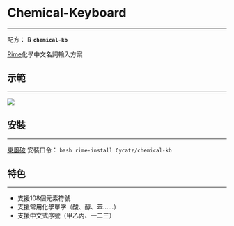 # Chemical-Keyboard

---

配方： ℞ **`chemical-kb`**

[Rime](https://rime.im)化學中文名詞輸入方案

## 示範

---

![](assets/example.gif)

## 安裝

---

[東風破](https://github.com/rime/plum) 安裝口令： `bash rime-install Cycatz/chemical-kb`

## 特色

---

- 支援108個元素符號
- 支援常用化學單字（酸、醇、苯......）
- 支援中文式序號（甲乙丙、一二三）

